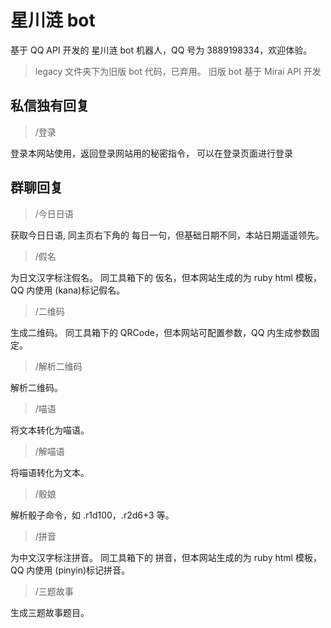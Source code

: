 # 星川涟 bot

基于 QQ API 开发的 星川涟 bot 机器人，QQ 号为 3889198334，欢迎体验。

> legacy 文件夹下为旧版 bot 代码，已弃用。 旧版 bot 基于 Mirai API 开发

## 私信独有回复

> /登录

登录本网站使用，返回登录网站用的秘密指令， 可以在登录页面进行登录

## 群聊回复

> /今日日语

获取今日日语, 同主页右下角的 每日一句，但基础日期不同，本站日期遥遥领先。

> /假名

为日文汉字标注假名。 同工具箱下的 仮名，但本网站生成的为 ruby html 模板，QQ 内使用 (kana)标记假名。

> /二维码

生成二维码。 同工具箱下的 QRCode，但本网站可配置参数，QQ 内生成参数固定。

> /解析二维码

解析二维码。

> /喵语

将文本转化为喵语。

> /解喵语

将喵语转化为文本。

> /骰娘

解析骰子命令，如 .r1d100，.r2d6+3 等。

> /拼音

为中文汉字标注拼音。 同工具箱下的 拼音，但本网站生成的为 ruby html 模板，QQ 内使用 (pinyin)标记拼音。

> /三题故事

生成三题故事题目。

